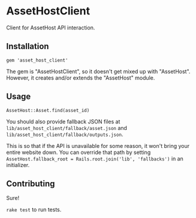 # AssetHostClient

Client for AssetHost API interaction.


## Installation

    gem 'asset_host_client'

The gem is "AssetHostClient", so it doesn't get mixed up with "AssetHost".
However, it creates and/or extends the "AssetHost" module.


## Usage

`AssetHost::Asset.find(asset_id)`

You should also provide fallback JSON files at 
`lib/asset_host_client/fallback/asset.json` and 
`lib/asset_host_client/fallback/outputs.json`.

This is so that if the API is unavailable for some reason, it won't bring
your entire website down. You can override that path by setting
`AssetHost.fallback_root = Rails.root.join('lib', 'fallbacks')` 
in an initializer.


## Contributing

Sure!

`rake test` to run tests.
